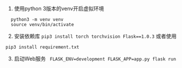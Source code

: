 1. 使用python 3版本的venv开启虚拟环境
```
  python3 -m venv venv
  source venv/bin/activate
``` 

2. 安装依赖库
```pip3 install torch torchvision Flask==1.0.3```
或者使用
```
pip3 install requirement.txt
```

3. 启动Web服务
``` FLASK_ENV=development FLASK_APP=app.py flask run```
